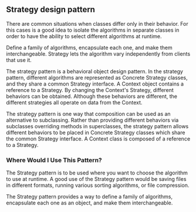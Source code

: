 
## Strategy design pattern
There are common situations when classes differ only in their behavior. For this cases is a good idea to isolate the algorithms in separate classes in order to have the ability to select different algorithms at runtime. 

Define a family of algorithms, encapsulate each one, and make them interchangeable. Strategy lets the algorithm vary independently from clients that use it.

The strategy pattern is a behavioral object design pattern. In the strategy pattern, different algorithms are represented as Concrete Strategy classes, and they share a common Strategy interface. A Context object contains a reference to a Strategy. By changing the Context's Strategy, different behaviors can be obtained. Although these behaviors are different, the different strategies all operate on data from the Context. 

The strategy pattern is one way that composition can be used as an alternative to subclassing. Rather than providing different behaviors via subclasses overriding methods in superclasses, the strategy pattern allows different behaviors to be placed in Concrete Strategy classes which share the common Strategy interface. A Context class is composed of a reference to a Strategy.

### Where Would I Use This Pattern?
The Strategy pattern is to be used where you want to choose the algorithm to use at runtime. A good use of the Strategy pattern would be saving files in different formats, running various sorting algorithms, or file compression.

The Strategy pattern provides a way to define a family of algorithms, encapsulate each one as an object, and make them interchangeable.  
